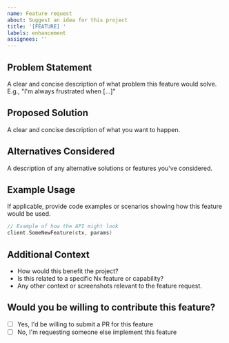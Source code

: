 ```yaml
---
name: Feature request
about: Suggest an idea for this project
title: '[FEATURE] '
labels: enhancement
assignees: ''
---
```


## Problem Statement

A clear and concise description of what problem this feature would solve.
E.g., "I'm always frustrated when [...]"

## Proposed Solution

A clear and concise description of what you want to happen.

## Alternatives Considered

A description of any alternative solutions or features you've considered.

## Example Usage

If applicable, provide code examples or scenarios showing how this feature would be used.

```go
// Example of how the API might look
client.SomeNewFeature(ctx, params)
```

## Additional Context

- How would this benefit the project?
- Is this related to a specific Nx feature or capability?
- Any other context or screenshots relevant to the feature request.

## Would you be willing to contribute this feature?

- [ ] Yes, I'd be willing to submit a PR for this feature
- [ ] No, I'm requesting someone else implement this feature
